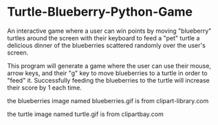 # Turtle-Blueberry-Python-Game
An interactive game where a user can win points by moving "blueberry" turtles around the screen with their keyboard 
to feed a "pet" turtle a delicious dinner of the blueberries scattered randomly over the user's screen.

This program will generate a game where the user can use their mouse, arrow keys, and their "g" key to move
blueberries to a turtle in order to "feed" it. Successfully feeding the blueberries to the turtle will
increase their score by 1 each time.

the blueberries image named blueberries.gif is from clipart-library.com

the turtle image named turtle.gif is from clipartbay.com
